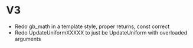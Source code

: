 # V3

* Redo gb_math in a template style, proper returns, const correct
* Redo UpdateUniformXXXXX to just be UpdateUniform with overloaded arguments
